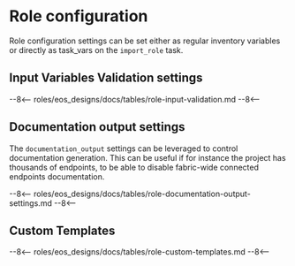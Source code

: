 # Role configuration

Role configuration settings can be set either as regular inventory variables or directly as task_vars on the `import_role` task.

## Input Variables Validation settings

--8<--
roles/eos_designs/docs/tables/role-input-validation.md
--8<--

## Documentation output settings

The `documentation_output` settings can be leveraged to control documentation generation. This can be useful
if for instance the project has thousands of endpoints, to be able to disable fabric-wide connected endpoints documentation.

--8<--
roles/eos_designs/docs/tables/role-documentation-output-settings.md
--8<--

## Custom Templates

--8<--
roles/eos_designs/docs/tables/role-custom-templates.md
--8<--
